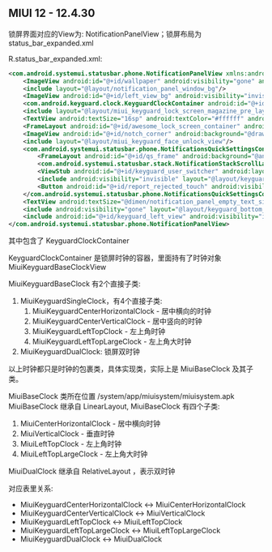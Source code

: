 ## MIUI 12 - 12.4.30
锁屏界面对应的View为: NotificationPanelView；锁屏布局为 status_bar_expanded.xml

R.status_bar_expanded.xml:
```xml
<com.android.systemui.statusbar.phone.NotificationPanelView xmlns:android="http://schemas.android.com/apk/res/android" xmlns:app="http://schemas.android.com/apk/res-auto" xmlns:systemui="http://schemas.android.com/apk/res/com.android.systemui" android:id="@+id/notification_panel" android:background="@android:color/transparent" android:layout_width="@dimen/notification_panel_width" android:layout_height="match_parent">
    <ImageView android:id="@+id/wallpaper" android:visibility="gone" android:layout_width="match_parent" android:layout_height="match_parent" android:scaleType="centerCrop" android:importantForAccessibility="no"/>
    <include layout="@layout/notification_panel_window_bg"/>
    <ImageView android:id="@+id/left_view_bg" android:visibility="invisible" android:layout_width="match_parent" android:layout_height="match_parent" android:scaleType="centerCrop"/>
    <com.android.keyguard.clock.KeyguardClockContainer android:id="@+id/keyguard_clock_view" android:layout_width="match_parent" android:layout_height="wrap_content" android:importantForAccessibility="no"/>
    <include layout="@layout/miui_keyguard_lock_screen_magazine_pre_layout"/>
    <TextView android:textSize="16sp" android:textColor="#ffffff" android:layout_gravity="top|right|center_vertical|center_horizontal|center|end" android:id="@+id/switch_to_system_user" android:visibility="gone" android:layout_width="wrap_content" android:layout_height="wrap_content" android:layout_marginTop="40dp" android:text="@string/switch_system_user" android:drawableLeft="@drawable/logout_dark" android:drawablePadding="5dp" android:layout_marginEnd="23dp"/>
    <FrameLayout android:id="@+id/awesome_lock_screen_container" android:visibility="gone" android:layout_width="match_parent" android:layout_height="match_parent"/>
    <ImageView android:id="@+id/notch_corner" android:background="@drawable/screen_round_corner_notch" android:visibility="gone" android:layout_width="match_parent" android:layout_height="wrap_content"/>
    <include layout="@layout/miui_keyguard_face_unlock_view"/>
    <com.android.systemui.statusbar.phone.NotificationsQuickSettingsContainer android:layout_gravity="center_horizontal|clip_horizontal" android:id="@+id/notification_container_parent" android:focusable="true" android:focusableInTouchMode="true" android:clipChildren="false" android:clipToPadding="false" android:layout_width="match_parent" android:layout_height="match_parent" android:paddingStart="@dimen/panel_content_margin_horizontal" android:paddingEnd="@dimen/panel_content_margin_horizontal">
        <FrameLayout android:id="@+id/qs_frame" android:background="@android:color/transparent" android:focusable="true" android:focusableInTouchMode="true" android:nextFocusRight="@+id/notification_stack_scroller" android:nextFocusDown="@+id/notification_stack_scroller" android:layout="@layout/qs_panel" android:layout_width="match_parent" android:layout_height="match_parent" android:importantForAccessibility="no" android:accessibilityTraversalBefore="@+id/notification_stack_scroller" app:viewType="com.android.systemui.plugins.qs.QS"/>
        <com.android.systemui.statusbar.stack.NotificationStackScrollLayout android:layout_gravity="center_horizontal|clip_horizontal" android:id="@+id/notification_stack_scroller" android:clipToPadding="false" android:layout_width="match_parent" android:layout_height="match_parent" android:importantForAccessibility="no" android:elevation="2dp" android:accessibilityTraversalAfter="@+id/qs_frame"/>
        <ViewStub android:id="@+id/keyguard_user_switcher" android:layout="@layout/keyguard_user_switcher" android:layout_width="match_parent" android:layout_height="match_parent"/>
        <include android:visibility="invisible" layout="@layout/keyguard_status_bar"/>
        <Button android:id="@+id/report_rejected_touch" android:visibility="gone" android:layout_width="wrap_content" android:layout_height="wrap_content" android:layout_marginTop="@dimen/status_bar_header_height_keyguard" android:text="@string/report_rejected_touch"/>
    </com.android.systemui.statusbar.phone.NotificationsQuickSettingsContainer>
    <TextView android:textSize="@dimen/notification_panel_empty_text_size" android:textColor="@color/empty_shade_text_color" android:gravity="center" android:layout_gravity="center" android:id="@+id/no_notifications" android:visibility="gone" android:layout_width="match_parent" android:layout_height="wrap_content" android:text="@string/empty_shade_text"/>
    <include android:visibility="gone" layout="@layout/keyguard_bottom_area"/>
    <include android:id="@+id/keyguard_left_view" android:visibility="invisible" layout="@layout/miui_keyguard_left_view_container"/>
</com.android.systemui.statusbar.phone.NotificationPanelView>
```
其中包含了 KeyguardClockContainer

KeyguardClockContainer 是锁屏时钟的容器，里面持有了时钟对象 MiuiKeyguardBaseClockView

MiuiKeyguardBaseClock 有2个直接子类:
1. MiuiKeyguardSingleClock，有4个直接子类:
    1. MiuiKeyguardCenterHorizontalClock - 居中横向的时钟
    2. MiuiKeyguardCenterVerticalClock - 居中竖向的时钟
    3. MiuiKeyguardLeftTopClock - 左上角时钟
    4. MiuiKeyguardLeftTopLargeClock - 左上角大时钟
2. MiuiKeyguardDualClock: 锁屏双时钟

以上时钟都只是时钟的包裹类，具体实现类，实际上是 MiuiBaseClock 及其子类。

MiuiBaseClock 类所在位置 /system/app/miuisystem/miuisystem.apk
MiuiBaseClock 继承自 LinearLayout, MiuiBaseClock 有四个子类:
1. MiuiCenterHorizontalClock - 居中横向时钟
2. MiuiVerticalClock - 垂直时钟
3. MiuiLeftTopClock - 左上角时钟
4. MiuiLeftTopLargeClock - 左上角大时钟

MiuiDualClock 继承自 RelativeLayout ，表示双时钟

对应表里关系:
- MiuiKeyguardCenterHorizontalClock <-> MiuiCenterHorizontalClock
- MiuiKeyguardCenterVerticalClock <-> MiuiVerticalClock
- MiuiKeyguardLeftTopClock <-> MiuiLeftTopClock
- MiuiKeyguardLeftTopLargeClock <-> MiuiLeftTopLargeClock
- MiuiKeyguardDualClock <-> MiuiDualClock
